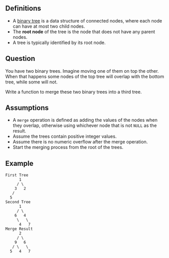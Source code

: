 ## Definitions

* A [binary tree][btree] is a data structure of connected nodes, where each node
  can have at most two child nodes.
* The **root node** of the tree is the node that does not have any parent nodes.
* A tree is typically identified by its root node.

## Question

You have two binary trees. Imagine moving one of them on top the other. When that
happens some nodes of the top tree will overlap with the bottom tree, while some
will not.

Write a function to merge these two binary trees into a third tree.

## Assumptions

* A `merge` operation is defined as adding the values of the nodes when they overlap,
  otherwise using whichever node that is not `NULL` as the result.
* Assume the trees contain positive integer values.
* Assume there is no numeric overflow after the merge operation.
* Start the merging process from the root of the trees.

## Example

```text
First Tree
      1
     / \
    3   2
   /
  5
Second Tree
      1
     / \
    6   4
     \   \
      4   7
Merge Result
      2
     / \
    9   6
   / \   \
  5   4   7
```

[btree]: https://en.wikipedia.org/wiki/Binary_tree "Binary Tree"
